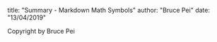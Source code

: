 title: "Summary - Markdown Math Symbols"
author: "Bruce Pei"
date: "13/04/2019"

Copyright by Bruce Pei
